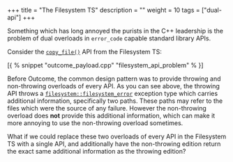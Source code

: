 +++
title = "The Filesystem TS"
description = ""
weight = 10
tags = ["dual-api"]
+++

Something which has long annoyed the purists in the C++ leadership is the problem of dual
overloads in `error_code` capable standard library APIs.

Consider the
[`copy_file()`](http://en.cppreference.com/w/cpp/filesystem/copy_file)
API from the Filesystem TS:

[{ % snippet "outcome_payload.cpp" "filesystem_api_problem" % }]

Before Outcome, the common design pattern was to provide throwing and non-throwing overloads
of every API. As you can see above, the throwing API throws a [`filesystem::filesystem_error`](http://en.cppreference.com/w/cpp/filesystem/filesystem_error)
exception type which carries additional information, specifically two paths. These paths may
refer to the files which were the source of any failure. However the non-throwing overload
does **not** provide this additional information, which can make it more annoying to use the
non-throwing overload sometimes.

What if we could replace these two overloads of every API in the Filesystem TS with a single API,
and additionally have the non-throwing edition return the exact same additional information
as the throwing edition?
